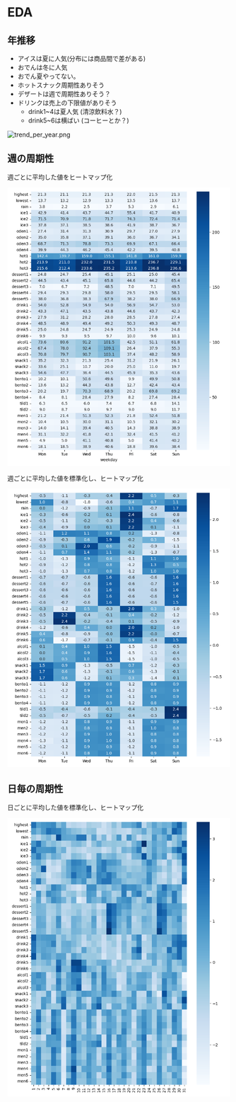 # EDA
## 年推移
* アイスは夏に人気(分布には商品間で差がある)
* おでんは冬に人気
* おでん夏やってない。
* ホットスナック周期性ありそう
* デザートは週で周期性ありそう？
* ドリンクは売上の下限値がありそう
    * drink1~4は夏人気 (清涼飲料水？)
    * drink5~6は横ばい (コーヒーとか？)

![trend_per_year.png](../work/eda/trend_per_year.png)

## 週の周期性

週ごとに平均した値をヒートマップ化

![trend_per_week.png](../work/eda/trend_per_week.png)

週ごとに平均した値を標準化し、ヒートマップ化

![trend_std_per_week.png](../work/eda/trend_std_per_week.png)

## 日毎の周期性

日ごとに平均した値を標準化し、ヒートマップ化

![trend_std_per_day.png](../work/eda/trend_std_per_day.png)
